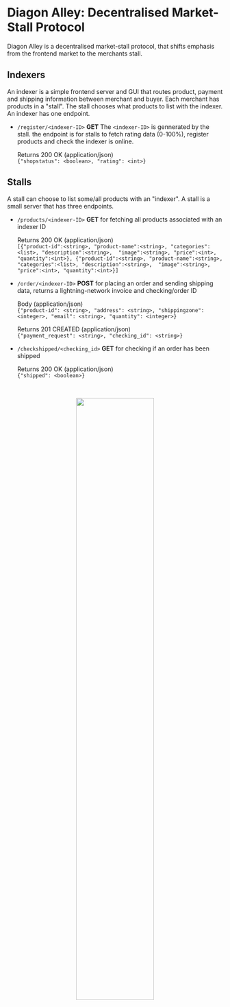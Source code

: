 # Diagon Alley: Decentralised Market-Stall Protocol
Diagon Alley is a decentralised market-stall protocol, that shifts emphasis from the frontend market to the merchants stall.

## Indexers
An indexer is a simple frontend server and GUI that routes product, payment and shipping information between merchant and buyer. Each merchant has products in a "stall". The stall chooses what products to list with the indexer. An indexer has one endpoint.  

* `/register/<indexer-ID>` **GET** The `<indexer-ID>` is gennerated by the stall. the endpoint is for stalls to fetch rating data (0-100%), register products and check the indexer is online. 

  Returns 200 OK (application/json)<br/>
  ```{"shopstatus": <boolean>, "rating": <int>}```

## Stalls
A stall can choose to list some/all products with an "indexer". A stall is a small server that has three endpoints.

* `/products/<indexer-ID>` **GET** for fetching all products associated with an indexer ID
  
  Returns 200 OK (application/json)<br/>
  ```[{"product-id":<string>, "product-name":<string>, "categories":<list>, "description":<string>,  "image":<string>, "price":<int>, "quantity":<int>}, {"product-id":<string>, "product-name":<string>, "categories":<list>, "description":<string>,  "image":<string>, "price":<int>, "quantity":<int>}]```


* `/order/<indexer-ID>` **POST** for placing an order and sending shipping data, returns a lightning-network invoice and checking/order ID

  Body (application/json)<br/>
  ```{"product-id": <string>, "address": <string>, "shippingzone": <integer>, "email": <string>, "quantity": <integer>}```
  
  Returns 201 CREATED (application/json)<br/>
  ```{"payment_request": <string>, "checking_id": <string>}```
  
* `/checkshipped/<checking_id>` **GET** for checking if an order has been shipped

  Returns 200 OK (application/json)<br/>
  ```{"shipped": <boolean>}```
 <br/>
<p align="center">
  <img src="https://i.imgur.com/SuoAxtp.png" width="60%">
</p>




